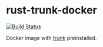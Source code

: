 # rust-trunk-docker
[![Build Status](https://dr.nopemail.org/api/badges/danielalvsaaker/rust-trunk-docker/status.svg)](https://dr.nopemail.org/danielalvsaaker/rust-trunk-docker)

Docker image with [trunk](https://trunkrs.dev) preinstalled.

